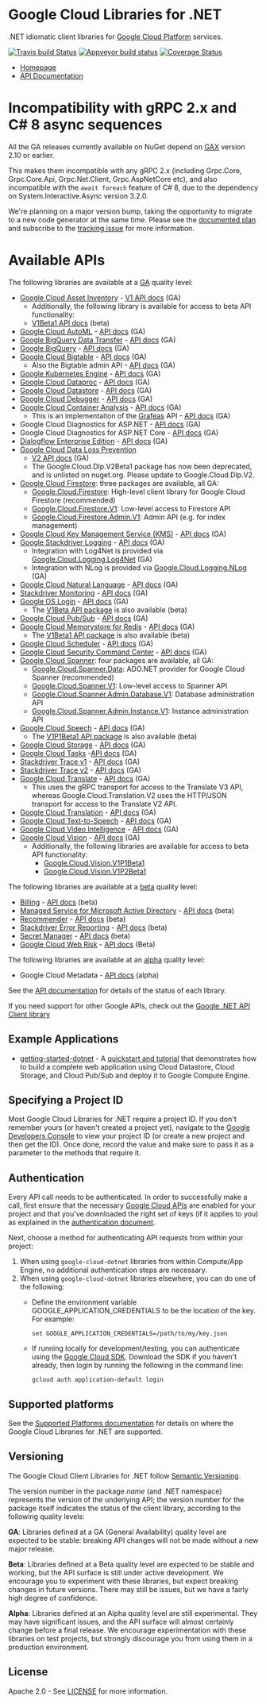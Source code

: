 # Google Cloud Libraries for .NET
.NET idiomatic client libraries for [Google Cloud Platform](https://cloud.google.com/) services.

[![Travis build Status](https://travis-ci.org/googleapis/google-cloud-dotnet.svg?branch=master)](https://travis-ci.org/googleapis/google-cloud-dotnet)
[![Appveyor build status](https://ci.appveyor.com/api/projects/status/hkkyregfhh5m4d2u?svg=true)](https://ci.appveyor.com/project/googleapis/google-cloud-dotnet)
[![Coverage Status](https://codecov.io/gh/googleapis/google-cloud-dotnet/branch/master/graph/badge.svg)](https://codecov.io/gh/googleapis/google-cloud-dotnet)

* [Homepage](https://cloud.google.com/dotnet/)
* [API Documentation](http://googleapis.github.io/google-cloud-dotnet/docs/)

# Incompatibility with gRPC 2.x and C# 8 async sequences

All the GA releases currently available on NuGet depend on [GAX](https://github.com/googleapis/gax-dotnet) version 2.10 or earlier.

This makes them incompatible with any gRPC 2.x (including Grpc.Core, Grpc.Core.Api, Grpc.Net.Client, Grpc.AspNetCore etc), and also incompatible with the `await foreach` feature of C# 8, due to the dependency on System.Interactive.Async version 3.2.0.

We're planning on a major version bump, taking the opportunity to migrate to a new code generator at the same time. Please see the [documented plan](https://googleapis.github.io/google-cloud-dotnet/docs/major-version.html) and subscribe to the [tracking issue](https://github.com/googleapis/google-cloud-dotnet/issues/3519) for more information.

# Available APIs

The following libraries are available at a [GA](#versioning) quality level:

* [Google Cloud Asset Inventory](https://cloud.google.com/resource-manager/docs/cloud-asset-inventory/overview) - [V1 API docs](https://googleapis.dev/dotnet/Google.Cloud.Asset.V1/latest) (GA)
  * Additionally, the following library is available for access to beta API functionality:
  * [V1Beta1 API docs](https://googleapis.dev/dotnet/Google.Cloud.Asset.V1Beta1/latest) (beta)
* [Google Cloud AutoML](https://cloud.google.com/automl/) - [API docs](https://googleapis.dev/dotnet/Google.AutoML.V1/latest) (GA)
* [Google BigQuery Data Transfer](https://cloud.google.com/bigquery/transfer/) - [API docs](https://googleapis.dev/dotnet/Google.Cloud.BigQuery.DataTransfer.V1/latest) (GA)
* [Google BigQuery](https://cloud.google.com/bigquery/) - [API docs](https://googleapis.dev/dotnet/Google.Cloud.BigQuery.V2/latest) (GA)
* [Google Cloud Bigtable](https://cloud.google.com/bigtable/) - [API docs](https://googleapis.dev/dotnet/Google.Cloud.Bigtable.V2/latest) (GA)
  * Also the Bigtable admin API - [API docs](https://googleapis.dev/dotnet/Google.Cloud.Bigtable.Admin.V2/latest) (GA)
* [Google Kubernetes Engine](https://cloud.google.com/kubernetes-engine/) - [API docs](https://googleapis.dev/dotnet/Google.Cloud.Container.V1/latest) (GA)
* [Google Cloud Dataproc](https://cloud.google.com/dataproc/) - [API docs](https://googleapis.dev/dotnet/Google.Cloud.Dataproc.V1/latest) (GA)
* [Google Cloud Datastore](https://cloud.google.com/datastore/) - [API docs](https://googleapis.dev/dotnet/Google.Cloud.Datastore.V1/latest) (GA)
* [Google Cloud Debugger](https://cloud.google.com/debugger/) - [API docs](https://googleapis.dev/dotnet/Google.Cloud.Debugger.V2/latest) (GA)
* [Google Cloud Container Analysis](https://cloud.google.com/container-registry/docs/container-analysis/) - [API docs](https://googleapis.dev/dotnet/Google.Cloud.DevTools.ContainerAnalysis.V1/latest) (GA)
  * This is an implementaiton of the [Grafeas](https://grafeas.io) API - [API docs](https://googleapis.dev/dotnet/Grafeas.V1/latest) (GA)
* Google Cloud Diagnostics for ASP.NET - [API docs](https://googleapis.dev/dotnet/Google.Cloud.Diagnostics.AspNet/latest) (GA)
* Google Cloud Diagnostics for ASP.NET Core - [API docs](https://googleapis.dev/dotnet/Google.Cloud.Diagnostics.AspNetCore/latest) (GA)
* [Dialogflow Enterprise Edition](https://cloud.google.com/dialogflow-enterprise/) - [API docs](https://googleapis.dev/dotnet/Google.Cloud.Dialogflow.V2/latest) (GA)
* [Google Cloud Data Loss Prevention](https://cloud.google.com/dlp/)
  * [V2 API docs](https://googleapis.dev/dotnet/Google.Cloud.Dlp.V2/latest) (GA)
  * The Google.Cloud.Dlp.V2Beta1 package has now been deprecated, and is unlisted on nuget.org.
    Please update to Google.Cloud.Dlp.V2.
* [Google Cloud Firestore](https://cloud.google.com/firestore/): three packages are available, all GA:
  * [Google.Cloud.Firestore](https://googleapis.dev/dotnet/Google.Cloud.Firestore/latest): High-level client library for Google Cloud Firestore (recommended)
  * [Google.Cloud.Firestore.V1](https://googleapis.dev/dotnet/Google.Cloud.Firestore.V1/latest): Low-level access to Firestore API
  * [Google.Cloud.Firestore.Admin.V1](https://googleapis.dev/dotnet/Google.Cloud.Firestore.Admin.V1/latest): Admin API (e.g. for index management)
* [Google Cloud Key Management Service (KMS)](https://cloud.google.com/kms/) - [API docs](https://googleapis.dev/dotnet/Google.Cloud.Kms.V1/latest) (GA)
* [Google Stackdriver Logging](https://cloud.google.com/logging/) - [API docs](https://googleapis.dev/dotnet/Google.Cloud.Logging.V2/latest) (GA)
  * Integration with Log4Net is provided via [Google.Cloud.Logging.Log4Net](https://googleapis.dev/dotnet/Google.Cloud.Logging.Log4Net/latest) (GA)
  * Integration with NLog is provided via [Google.Cloud.Logging.NLog](https://googleapis.dev/dotnet/Google.Cloud.Logging.NLog/latest) (GA)
* [Google Cloud Natural Language](https://cloud.google.com/natural-language/) - [API docs](https://googleapis.dev/dotnet/Google.Cloud.Language.V1/latest) (GA)
* [Stackdriver Monitoring](https://cloud.google.com/monitoring/) - [API docs](https://googleapis.dev/dotnet/Google.Cloud.Monitoring.V3/latest) (GA)
* [Google OS Login](https://cloud.google.com/compute/docs/instances/managing-instance-access) - [API docs](https://googleapis.dev/dotnet/Google.Cloud.OsLogin.V1/latest) (GA)
  * The [V1Beta API package](https://googleapis.dev/dotnet/Google.Cloud.OsLogin.V1Beta/latest) is also available (beta)
* [Google Cloud Pub/Sub](https://cloud.google.com/pubsub/) - [API docs](https://googleapis.dev/dotnet/Google.Cloud.PubSub.V1/latest) (GA)
* [Google Cloud Memorystore for Redis](https://cloud.google.com/memorystore/) - [API docs](https://googleapis.dev/dotnet/Google.Cloud.Redis.V1/latest) (GA)
  * The [V1Beta1 API package](https://googleapis.dev/dotnet/Google.Cloud.Redis.V1Beta1/latest) is also available (beta)
* [Google Cloud Scheduler](https://cloud.google.com/scheduler/) - [API docs](https://googleapis.dev/dotnet/Google.Cloud.Scheduler.V1/latest) (GA)
* [Google Cloud Security Command Center](https://cloud.google.com/security-command-center/) - [API docs](https://googleapis.dev/dotnet/Google.Cloud.SecurityCenter.V1/latest) (GA)
* [Google Cloud Spanner](https://cloud.google.com/spanner/): four packages are available, all GA:
  * [Google.Cloud.Spanner.Data](https://googleapis.dev/dotnet/Google.Cloud.Spanner.Data/latest): ADO.NET provider for Google Cloud Spanner (recommended)
  * [Google.Cloud.Spanner.V1](https://googleapis.dev/dotnet/Google.Cloud.Spanner.V1/latest): Low-level access to Spanner API
  * [Google.Cloud.Spanner.Admin.Database.V1](https://googleapis.dev/dotnet/Google.Cloud.Spanner.Admin.Database.V1/latest): Database administration API
  * [Google.Cloud.Spanner.Admin.Instance.V1](https://googleapis.dev/dotnet/Google.Cloud.Spanner.Admin.Instance.V1/latest): Instance administration API
* [Google Cloud Speech](https://cloud.google.com/speech/) - [API docs](https://googleapis.dev/dotnet/Google.Cloud.Speech.V1/latest) (GA)
  * The [V1P1Beta1 API package](https://googleapis.dev/dotnet/Google.Cloud.Speech.V1P1Beta1/latest) is also available (beta)
* [Google Cloud Storage](https://cloud.google.com/storage/) - [API docs](https://googleapis.dev/dotnet/Google.Cloud.Storage.V1/latest) (GA)
* [Google Cloud Tasks](https://cloud.google.com/tasks/) -[API docs](https://googleapis.dev/dotnet/Google.Cloud.Tasks.V2/latest) (GA)
* [Stackdriver Trace v1](https://cloud.google.com/trace/) - [API docs](https://googleapis.dev/dotnet/Google.Cloud.Trace.V1/latest) (GA)
* [Stackdriver Trace v2](https://cloud.google.com/trace/) - [API docs](https://googleapis.dev/dotnet/Google.Cloud.Trace.V2/latest) (GA)
* [Google Cloud Translate](https://cloud.google.com/translate/) - [API docs](https://googleapis.dev/dotnet/Google.Cloud.Translate.V3/latest) (GA)
  * This uses the gRPC transport for access to the Translate V3 API, whereas Google.Cloud.Translation.V2 uses the HTTP/JSON transport for access to the Translate V2 API.
* [Google Cloud Translation](https://cloud.google.com/translate/) - [API docs](https://googleapis.dev/dotnet/Google.Cloud.Translation.V2/latest) (GA)
* [Google Cloud Text-to-Speech](https://cloud.google.com/text-to-speech/) - [API docs](https://googleapis.dev/dotnet/Google.Cloud.TextToSpeech.V1/latest) (GA)
* [Google Cloud Video Intelligence](https://cloud.google.com/video-intelligence/) - [API docs](https://googleapis.dev/dotnet/Google.Cloud.VideoIntelligence.V1/latest) (GA)
* [Google Cloud Vision](https://cloud.google.com/vision/) - [API docs](https://googleapis.dev/dotnet/Google.Cloud.Vision.V1/latest) (GA)
  * Additionally, the following libraries are available for access to beta API functionality:
    * [Google.Cloud.Vision.V1P1Beta1](https://googleapis.dev/dotnet/Google.Cloud.Vision.V1P1Beta1/latest)
    * [Google.Cloud.Vision.V1P2Beta1](https://googleapis.dev/dotnet/Google.Cloud.Vision.V1P2Beta1/latest)

The following libraries are available at a [beta](#versioning) quality level:

* [Billing](https://cloud.google.com/billing/docs/) - [API docs](https://googleapis.dev/dotnet/Google.Cloud.Billing.V1/latest) (beta)
* [Managed Service for Microsoft Active Directory](https://cloud.google.com/managed-microsoft-ad/) - [API docs](https://googleapis.dev/dotnet/Google.Cloud.ManagedIdentities.V1/latest) (beta)
* [Recommender](https://cloud.google.com/recommender/docs/) - [API docs](https://googleapis.dev/dotnet/Google.Cloud.Recommender.V1/latest) (beta)
* [Stackdriver Error Reporting](https://cloud.google.com/error-reporting/) - [API docs](https://googleapis.dev/dotnet/Google.Cloud.ErrorReporting.V1Beta1/latest) (beta)
* [Secret Manager](https://cloud.google.com/secret-manager) - [API docs](https://googleapis.dev/dotnet/Google.Cloud.SecretManager.V1Beta1/latest) (beta)
* [Google Cloud Web Risk](https://cloud.google.com/web-risk/) - [API docs](https://googleapis.dev/dotnet/Google.Cloud.WebRisk.V1Beta1/latest) (Beta)

The following libraries are available at an [alpha](#versioning) quality level:

* Google Cloud Metadata - [API docs](https://googleapis.dev/dotnet/Google.Cloud.Metadata.V1/latest) (alpha)

See the [API documentation](https://googleapis.dev/dotnet/latest) for details of the status
of each library.

If you need support for other Google APIs, check out the
[Google .NET API Client library](https://github.com/google/google-api-dotnet-client)

## Example Applications

* [getting-started-dotnet](https://github.com/googleapis/getting-started-dotnet/) -
  A [quickstart and tutorial](https://cloud.google.com/dotnet/) that demonstrates how to build a complete web 
  application using Cloud Datastore, Cloud Storage, and Cloud Pub/Sub and deploy it to Google Compute Engine.

## Specifying a Project ID

Most Google Cloud Libraries for .NET require a project ID. If you
don't remember yours (or haven't created a project yet), navigate to
the [Google Developers Console](https://console.developers.google.com/project) to view
your project ID (or create a new project and then get the ID). Once
done, record the value and make sure to pass it as a parameter to
the methods that require it.

## Authentication

Every API call needs to be authenticated. In order to successfully
make a call, first ensure that the necessary [Google Cloud
APIs](https://console.developers.google.com/apis/library/) are enabled for your project and that
you've downloaded the right set of keys (if it applies to you) as
explained in the [authentication
document](https://github.com/googleapis/google-cloud-common/blob/master/authentication/readme.md#authentication).

Next, choose a method for authenticating API requests from within your project:

1. When using `google-cloud-dotnet` libraries from within Compute/App Engine, no additional authentication steps are necessary.
2. When using `google-cloud-dotnet` libraries elsewhere, you can do one of the following:
    * Define the environment variable GOOGLE_APPLICATION_CREDENTIALS to be the location of the key.  For example:

      ```
      set GOOGLE_APPLICATION_CREDENTIALS=/path/to/my/key.json
      ``` 
    * If running locally for development/testing, you can authenticate using the [Google Cloud SDK](https://cloud.google.com/sdk/).
      Download the SDK if you haven't already, then login by running the following in the command line:

      ```
      gcloud auth application-default login
      ```

## Supported platforms

See the [Supported Platforms
documentation](https://googleapis.github.io/google-cloud-dotnet/docs/guides/platforms.html)
for details on where the Google Cloud Libraries for .NET are
supported.

## Versioning

The Google Cloud Client Libraries for .NET follow [Semantic Versioning](http://semver.org/).

The version number in the package *name* (and .NET namespace)
represents the version of the underlying API; the version number for
the package itself indicates the status of the client library, according to
the following quality levels:

**GA**: Libraries defined at a GA (General Availability) quality level are
expected to be stable: breaking API changes will not be made without a new major
release.

**Beta**: Libraries defined at a Beta quality level are expected to
be stable and working, but the API surface is still under active
development. We encourage you to experiment with these libraries, but
expect breaking changes in future versions. There may still be
issues, but we have a fairly high degree of confidence.

**Alpha**: Libraries defined at an Alpha quality level are still
experimental. They may have significant issues, and the API surface
will almost certainly change before a final release. We encourage
experimentation with these libraries on test projects, but strongly
discourage you from using them in a production environment.

## License

Apache 2.0 - See [LICENSE](./LICENSE) for more information.
